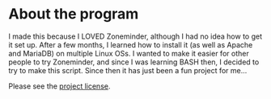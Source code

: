 # About the program
I made this because I LOVED Zoneminder, although I had no idea how to get it set up.
After a few months, I learned how to install it (as well as Apache and MariaDB) on multiple Linux OSs. 
I wanted to make it easier for other people to try Zoneminder, and since I was learning BASH then, I decided to try to make this script. Since then it has just been a fun project for me...

Please see the [project license](LICENSE.txt).